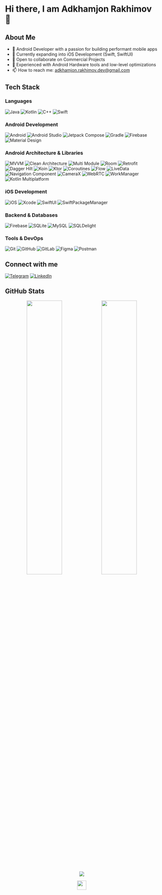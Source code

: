 # Hi there, I am Adkhamjon Rakhimov 👋

## About Me
- 🚀 Android Developer with a passion for building performant mobile apps
- 📱 Currently expanding into iOS Development (Swift, SwiftUI)
- 💼 Open to collaborate on Commercial Projects
- 🔧 Experienced with Android Hardware tools and low-level optimizations
- 📫 How to reach me: [adkhamjon.rakhimov.dev@gmail.com](mailto:adhamjon.rakhimov.dev@gmail.com)

## Tech Stack

### Languages
![Java](https://img.shields.io/badge/Java-ED8B00?style=for-the-badge&logo=openjdk&logoColor=white)
![Kotlin](https://img.shields.io/badge/Kotlin-0095D5?&style=for-the-badge&logo=kotlin&logoColor=white)
![C++](https://img.shields.io/badge/C%2B%2B-00599C?style=for-the-badge&logo=c%2B%2B&logoColor=white)
![Swift](https://img.shields.io/badge/Swift-FA7343?style=for-the-badge&logo=swift&logoColor=white)

### Android Development
![Android](https://img.shields.io/badge/Android-3DDC84?style=for-the-badge&logo=android&logoColor=white)
![Android Studio](https://img.shields.io/badge/Android_Studio-3DDC84?style=for-the-badge&logo=android-studio&logoColor=white)
![Jetpack Compose](https://img.shields.io/badge/Jetpack_Compose-4285F4?style=for-the-badge&logo=jetpackcompose&logoColor=white)
![Gradle](https://img.shields.io/badge/Gradle-02303A?style=for-the-badge&logo=gradle&logoColor=white)
![Firebase](https://img.shields.io/badge/Firebase-FFCA28?style=for-the-badge&logo=firebase&logoColor=black)
![Material Design](https://img.shields.io/badge/Material_Design-757575?style=for-the-badge&logo=material-design&logoColor=white)

### Android Architecture & Libraries
![MVVM](https://img.shields.io/badge/MVVM-3DDC84?style=for-the-badge)
![Clean Architecture](https://img.shields.io/badge/Clean_Architecture-3DDC84?style=for-the-badge)
![Multi Module](https://img.shields.io/badge/Multi_Module-3DDC84?style=for-the-badge)
![Room](https://img.shields.io/badge/Room-3DDC84?style=for-the-badge)
![Retrofit](https://img.shields.io/badge/Retrofit-3DDC84?style=for-the-badge)
![Dagger Hilt](https://img.shields.io/badge/Dagger_Hilt-3DDC84?style=for-the-badge)
![Koin](https://img.shields.io/badge/Koin-3DDC84?style=for-the-badge)
![Ktor](https://img.shields.io/badge/Ktor-3DDC84?style=for-the-badge&logo=kotlin&logoColor=white)
![Coroutines](https://img.shields.io/badge/Coroutines-3DDC84?style=for-the-badge)
![Flow](https://img.shields.io/badge/Flow-3DDC84?style=for-the-badge)
![LiveData](https://img.shields.io/badge/LiveData-3DDC84?style=for-the-badge)
![Navigation Component](https://img.shields.io/badge/Navigation_Component-3DDC84?style=for-the-badge)
![CameraX](https://img.shields.io/badge/CameraX-3DDC84?style=for-the-badge&logo=android&logoColor=white)
![WebRTC](https://img.shields.io/badge/WebRTC-333333?style=for-the-badge&logo=webrtc&logoColor=white)
![WorkManager](https://img.shields.io/badge/WorkManager-3DDC84?style=for-the-badge)
![Kotlin Multiplatform](https://img.shields.io/badge/Kotlin_Multiplatform-7F52FF?style=for-the-badge&logo=kotlin&logoColor=white)

### iOS Development
![iOS](https://img.shields.io/badge/iOS-000000?style=for-the-badge&logo=ios&logoColor=white)
![Xcode](https://img.shields.io/badge/Xcode-147EFB?style=for-the-badge&logo=xcode&logoColor=white)
![SwiftUI](https://img.shields.io/badge/SwiftUI-2C68F4?style=for-the-badge&logo=swift&logoColor=white)
![SwiftPackageManager](https://img.shields.io/badge/Swift_Package_Manager-F05138?style=for-the-badge&logo=swift&logoColor=white)

### Backend & Databases
![Firebase](https://img.shields.io/badge/Firebase-FFCA28?style=for-the-badge&logo=firebase&logoColor=black)
![SQLite](https://img.shields.io/badge/SQLite-07405E?style=for-the-badge&logo=sqlite&logoColor=white)
![MySQL](https://img.shields.io/badge/MySQL-00000F?style=for-the-badge&logo=mysql&logoColor=white)
![SQLDelight](https://img.shields.io/badge/SQLDelight-0095D5?style=for-the-badge&logo=sqlite&logoColor=white)

### Tools & DevOps
![Git](https://img.shields.io/badge/Git-F05032?style=for-the-badge&logo=git&logoColor=white)
![GitHub](https://img.shields.io/badge/GitHub-100000?style=for-the-badge&logo=github&logoColor=white)
![GitLab](https://img.shields.io/badge/GitLab-330F63?style=for-the-badge&logo=gitlab&logoColor=white)
![Figma](https://img.shields.io/badge/Figma-F24E1E?style=for-the-badge&logo=figma&logoColor=white)
![Postman](https://img.shields.io/badge/Postman-FF6C37?style=for-the-badge&logo=postman&logoColor=white)

## Connect with me
[![Telegram](https://img.shields.io/badge/Telegram-2CA5E0?style=for-the-badge&logo=telegram&logoColor=white)](https://t.me/Adkhamjon_Rakhimov)
[![LinkedIn](https://img.shields.io/badge/LinkedIn-0077B5?style=for-the-badge&logo=linkedin&logoColor=white)](https://www.linkedin.com/in/adkhamjon-rakhimov-4514a9213)

## GitHub Stats
<p align="center">
  <img width="48%" src="https://github-readme-stats.vercel.app/api?username=adkhamjonDev&show_icons=true&theme=tokyonight" />
  <img width="48%" src="https://github-readme-streak-stats.herokuapp.com/?user=adkhamjonDev&theme=material" />
  <img src="https://github-readme-stats.vercel.app/api/top-langs/?username=adkhamjonDev&theme=tokyonight" align="center" />
</p>

<div align="center">
<img src="https://komarev.com/ghpvc/?username=adkhamjonDev&&style=flat-square" align="center" height='30px' />
</div> 
